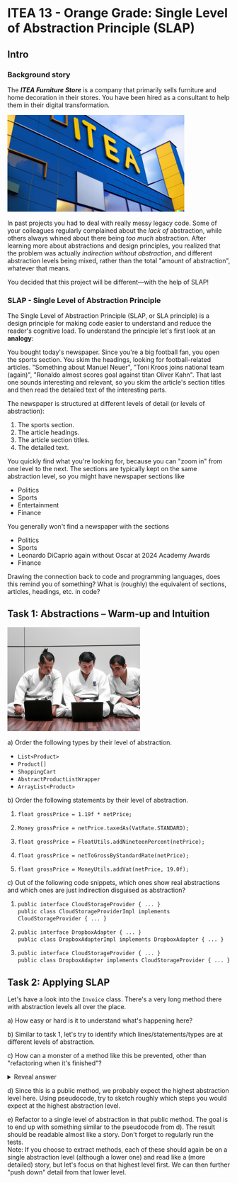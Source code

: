 # ITEA 13 - Orange Grade: Single Level of Abstraction Principle (SLAP)

## Intro

### Background story

The ***ITEA Furniture Store*** is a company that primarily sells furniture
and home decoration in their stores. You have been hired as a consultant to
help them in their digital transformation.

<img src="assets/images/ITEA.jpg" width="400" alt="Photo of the ITEA headquarters" />

In past projects you had to deal with really messy legacy code. Some of your
colleagues regularly complained about the *lack of* abstraction, while others always
whined about there being *too much* abstraction. After learning more about
abstractions and design principles, you realized that the problem was actually
*indirection without abstraction*, and different abstraction levels being mixed,
rather than the total "amount of abstraction", whatever that means.

You decided that this project will be different—with the help of SLAP!

### SLAP - Single Level of Abstraction Principle

The Single Level of Abstraction Principle (SLAP, or SLA principle) is a design
principle for making code easier to understand and reduce the reader's cognitive
load. To understand the principle let's first look at an **analogy**:

You bought today's newspaper. Since you're a big football fan, you open the
sports section. You skim the headings, looking for football-related articles.
"Something about Manuel Neuer", "Toni Kroos joins national team (again)",
"Ronaldo almost scores goal against titan Oliver Kahn". That last one sounds
interesting and relevant, so you skim the article's section titles and then read
the detailed text of the interesting parts.

The newspaper is structured at different levels of detail
(or levels of abstraction):
1. The sports section.
2. The article headings.
3. The article section titles.
4. The detailed text.

You quickly find what you're looking for, because you can "zoom in" from one
level to the next. The sections are typically kept on the same abstraction level,
so you might have newspaper sections like
- Politics
- Sports
- Entertainment
- Finance

You generally won't find a newspaper with the sections
- Politics
- Sports
- Leonardo DiCaprio again without Oscar at 2024 Academy Awards
- Finance

Drawing the connection back to code and programming languages, does this
remind you of something? What is (roughly) the equivalent of sections, articles,
headings, etc. in code?

## Task 1: Abstractions – Warm-up and Intuition

<img src="assets/images/coding-dojo-literally.jpg" width="300" alt="Coding dojo taken too literally" />

a) Order the following types by their level of abstraction.

- `List<Product>`
- `Product[]`
- `ShoppingCart`
- `AbstractProductListWrapper`
- `ArrayList<Product>`

b) Order the following statements by their level of abstraction.

1. ```
   float grossPrice = 1.19f * netPrice;
   ```

2. ```
   Money grossPrice = netPrice.taxedAs(VatRate.STANDARD);
   ```

3. ```
   float grossPrice = FloatUtils.addNineteenPercent(netPrice);
   ```

4. ```
   float grossPrice = netToGrossByStandardRate(netPrice);
   ```

5. ```
   float grossPrice = MoneyUtils.addVat(netPrice, 19.0f);
   ```

c) Out of the following code snippets, which ones show real abstractions
and which ones are just indirection disguised as abstraction?

1. ```
   public interface CloudStorageProvider { ... }
   public class CloudStorageProviderImpl implements CloudStorageProvider { ... }
   ```
2. ```
   public interface DropboxAdapter { ... }
   public class DropboxAdapterImpl implements DropboxAdapter { ... }
   ```
3. ```
   public interface CloudStorageProvider { ... }
   public class DropboxAdapter implements CloudStorageProvider { ... }
   ```
   
## Task 2: Applying SLAP

Let's have a look into the `Invoice` class. There's a very long method there
with abstraction levels all over the place.

a) How easy or hard is it to understand what's happening here?

b) Similar to task 1, let's try to identify which lines/statements/types
are at different levels of abstraction.

c) How can a monster of a method like this be prevented, other than "refactoring
when it's finished"?

<details>
<summary>Reveal answer</summary>
Thinking about the problem at a higher level (the "problem level") and trying to
communicate that through the code, making it work through implementation details.
Techniques like TDD can help, but more generally it's about the way of thinking
more than specific approaches.
</details>

d) Since this is a public method, we probably expect the highest abstraction
level here. Using pseudocode, try to sketch roughly which steps you would expect
at the highest abstraction level.

e) Refactor to a single level of abstraction in that public method. The goal is
to end up with something similar to the pseudocode from d). The result should be
readable almost like a story. Don't forget to regularly run the tests.<br>
Note: If you choose to extract methods, each of these should again be on a
single abstraction level (although a lower one) and read like a (more detailed)
story, but let's focus on that highest level first. We can then further
"push down" detail from that lower level.
